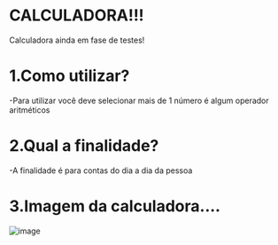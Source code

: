 # CALCULADORA!!!
Calculadora ainda em fase de testes!
# 1.Como utilizar?
  -Para utilizar você deve selecionar mais de 1 número é algum operador aritméticos
# 2.Qual a finalidade?
  -A finalidade é para contas do dia a dia da pessoa
# 3.Imagem da calculadora....
![image](https://user-images.githubusercontent.com/91757521/159815070-a47cf56c-fb83-44dd-a64b-9f2096bd94f5.png)

  
